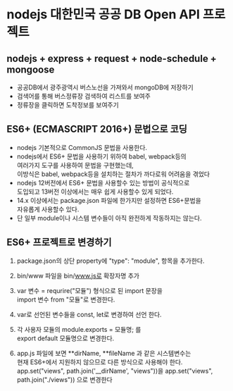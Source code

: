 # nodejs 대한민국 공공 DB Open API 프로젝트

## nodejs + express + request + node-schedule + mongoose

- 공공DB에서 광주광역시 버스노선을 가져와서 mongoDB에 저장하기
- 검색어를 통해 버스정류장 검색하여 리스트를 보여주
- 정류장을 클릭하면 도착정보를 보여주기

## ES6+ (ECMASCRIPT 2016+) 문법으로 코딩

- nodejs 기본적으로 CommonJS 문법을 사용한다.
- nodejs에서 ES6+ 문법을 사용하기 위하여 babel, webpack등의  
  여러가지 도구를 사용하여 문법을 구현했는데,  
  이방식은 babel, webpack등을 설치하는 절차가 까다로워 어려움을 겪었다
- nodejs 12버전에서 ES6+ 문법을 사용할수 있는 방법이 공식적으로  
  도입되고 13버전 이상에서는 매우 쉽게 사용할수 있게 되었다.
- 14.x 이상에서는 package.json 파일에 한가지만 설정하면 ES6+문법을  
  자유롭게 사용할수 있다.
- 단 일부 module이나 시스템 변수들이 아직 완전하게 작동하지는 않는다.

## ES6+ 프로젝트로 변경하기

1. package.json의 상단 property에 "type": "module", 항목을 추가한다.
2. bin/www 파일을 bin/www.js로 확장자명 추가
3. var 변수 = requrire("모듈") 형식으로 된 import 문장을  
   import 변수 from "모듈"로 변경한다.
4. var로 선언된 변수들을 const, let로 변경하여 선언 한다.
5. 각 사용자 모듈의 module.exports = 모듈명; 를  
   export default 모듈명으로 변경한다.

6. app.js 파일에 보면 **dirName, **fileName 과 같은 시스템변수는  
   현재 ES6+에서 지원하지 않으므로 다른 방식으로 사용해야 한다.  
   app.set("views", path.join('\_\_dirName', "views"))을
   app.set("views", path.join("./views")) 으로 변경한다
